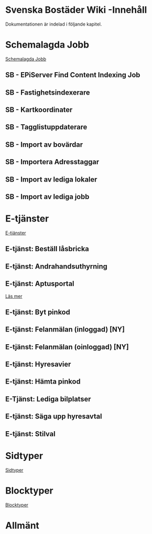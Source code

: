 <!-- TITLE: Svenska Bostäder Wiki -->
<!-- SUBTITLE: Dokumentation av SvenskaBostäder.se -->

# Svenska Bostäder Wiki -Innehåll
Dokumentationen är indelad i följande kapitel.
# Schemalagda Jobb
[Schemalagda Jobb](http://mywiki/schemalagda-jobb#schemalagda-jobb)
## SB - EPiServer Find Content Indexing Job

## SB - Fastighetsindexerare

## SB - Kartkoordinater

## SB - Tagglistuppdaterare

## SB - Import av bovärdar

## SB - Importera Adresstaggar

## SB - Import av lediga lokaler

## SB - Import av lediga jobb
# E-tjänster
[E-tjänster](http://mywiki/e-tjanster#e-tjanster)
## E-tjänst: Beställ låsbricka

## E-tjänst: Andrahandsuthyrning

## E-tjänst: Aptusportal
[Läs mer](/e-tjanster/aptus-portal)

## E-tjänst: Byt pinkod

## E-tjänst: Felanmälan (inloggad) [NY]

## E-tjänst: Felanmälan (oinloggad) [NY]

## E-tjänst: Hyresavier

## E-tjänst: Hämta pinkod

## E-Tjänst: Lediga bilplatser

## E-tjänst: Säga upp hyresavtal

## E-tjänst: Stilval
# Sidtyper
[Sidtyper](http://mywiki/sidtyper#sidtyper)
# Blocktyper
[Blocktyper](http://mywiki/blocktyper#blocktyper)
# Allmänt